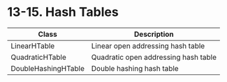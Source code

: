 # 13-15. Hash Tables

| Class                | Description                          |  
|----------------------|--------------------------------------|
| LinearHTable         | Linear open addressing hash table    |  
| QuadraticHTable      | Quadratic open addressing hash table | 
| DoubleHashingHTable  | Double hashing hash table            | 

